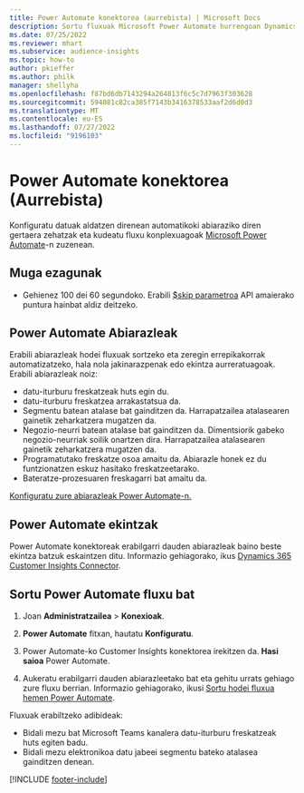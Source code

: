 ```yaml
---
title: Power Automate konektorea (aurrebista) | Microsoft Docs
description: Sortu fluxuak Microsoft Power Automate hurrengoan Dynamics 365 Customer Insights.
ms.date: 07/25/2022
ms.reviewer: mhart
ms.subservice: audience-insights
ms.topic: how-to
author: pkieffer
ms.author: philk
manager: shellyha
ms.openlocfilehash: f87bd6db7143294a264813f6c5c7d7963f303628
ms.sourcegitcommit: 594081c82ca385f7143b3416378533aaf2d6d0d3
ms.translationtype: MT
ms.contentlocale: eu-ES
ms.lasthandoff: 07/27/2022
ms.locfileid: "9196103"
---
```

# <a name="power-automate-connector-preview"></a>Power Automate konektorea (Aurrebista)

Konfiguratu datuak aldatzen direnean automatikoki abiaraziko diren gertaera zehatzak eta kudeatu fluxu konplexuagoak [Microsoft Power Automate](https://flow.microsoft.com/)-n zuzenean.

## <a name="known-limitations"></a>Muga ezagunak

- Gehienez 100 dei 60 segundoko. Erabili [$skip parametroa](/connectors/customerinsights/#get-items-from-an-entity) API amaierako puntura hainbat aldiz deitzeko.

## <a name="power-automate-triggers"></a>Power Automate Abiarazleak

Erabili abiarazleak hodei fluxuak sortzeko eta zeregin errepikakorrak automatizatzeko, hala nola jakinarazpenak edo ekintza aurreratuagoak. Erabili abiarazleak noiz:

- datu-iturburu freskatzeak huts egin du.
- datu-iturburu freskatzea arrakastatsua da.
- Segmentu batean atalase bat gainditzen da. Harrapatzailea atalasearen gainetik zeharkatzera mugatzen da.
- Negozio-neurri batean atalase bat gainditzen da. Dimentsiorik gabeko negozio-neurriak soilik onartzen dira. Harrapatzailea atalasearen gainetik zeharkatzera mugatzen da.
- Programatutako freskatze osoa amaitu da. Abiarazle honek ez du funtzionatzen eskuz hasitako freskatzeetarako.
- Bateratze-prozesuaren freskagarri bat amaitu da.

[Konfiguratu zure abiarazleak Power Automate-n.](https://flow.microsoft.com/connectors/shared_customerinsights/dynamics-365-customer-insights-connector/)

## <a name="power-automate-actions"></a>Power Automate ekintzak

Power Automate konektoreak erabilgarri dauden abiarazleak baino beste ekintza batzuk eskaintzen ditu. Informazio gehiagorako, ikus [Dynamics 365 Customer Insights Connector](/connectors/customerinsights/).

## <a name="create-a-power-automate-flow"></a>Sortu Power Automate fluxu bat

1. Joan **Administratzailea** > **Konexioak**.

1. **Power Automate** fitxan, hautatu **Konfiguratu**.

1. Power Automate-ko Customer Insights konektorea irekitzen da. **Hasi saioa** Power Automate.

1. Aukeratu erabilgarri dauden abiarazleetako bat eta gehitu urrats gehiago zure fluxu berrian. Informazio gehiagorako, ikusi [Sortu hodei fluxua hemen Power Automate](/power-automate/get-started-logic-flow).

Fluxuak erabiltzeko adibideak: 
- Bidali mezu bat Microsoft Teams kanalera datu-iturburu freskatzeak huts egiten badu. 
- Bidali mezu elektronikoa datu jabeei segmentu bateko atalasea gainditzen denean.

[!INCLUDE [footer-include](includes/footer-banner.md)]
